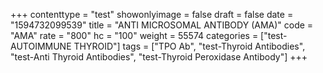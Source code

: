 +++
contenttype = "test"
showonlyimage = false
draft = false
date = "1594732099539"
title = "ANTI MICROSOMAL ANTIBODY (AMA)"
code = "AMA"
rate = "800"
hc = "100"
weight = 55574
categories = ["test-AUTOIMMUNE THYROID"]
tags = ["TPO Ab", "test-Thyroid Antibodies", "test-Anti Thyroid Antibodies", "test-Thyroid Peroxidase Antibody"]
+++

